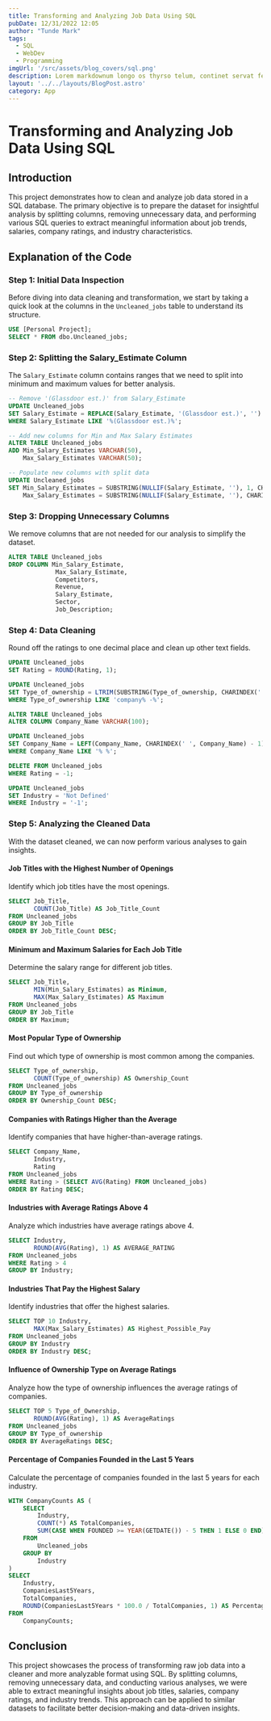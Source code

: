```yaml
---
title: Transforming and Analyzing Job Data Using SQL
pubDate: 12/31/2022 12:05
author: "Tunde Mark"
tags:
  - SQL
  - WebDev
  - Programming
imgUrl: '/src/assets/blog_covers/sql.png'
description: Lorem markdownum longo os thyrso telum, continet servat fetus nymphae, vox nocte sedesque, decimo. Omnia esse, quam sive; conplevit illis indestrictus admovit dedit sub quod protectus, impedit non.
layout: '../../layouts/BlogPost.astro'
category: App
---
```


# Transforming and Analyzing Job Data Using SQL

## Introduction
This project demonstrates how to clean and analyze job data stored in a SQL database. The primary objective is to prepare the dataset for insightful analysis by splitting columns, removing unnecessary data, and performing various SQL queries to extract meaningful information about job trends, salaries, company ratings, and industry characteristics.

## Explanation of the Code

### Step 1: Initial Data Inspection
Before diving into data cleaning and transformation, we start by taking a quick look at the columns in the `Uncleaned_jobs` table to understand its structure.

```sql
USE [Personal Project];
SELECT * FROM dbo.Uncleaned_jobs;
```

### Step 2: Splitting the Salary_Estimate Column
The `Salary_Estimate` column contains ranges that we need to split into minimum and maximum values for better analysis.

```sql
-- Remove '(Glassdoor est.)' from Salary_Estimate
UPDATE Uncleaned_jobs
SET Salary_Estimate = REPLACE(Salary_Estimate, '(Glassdoor est.)', '')
WHERE Salary_Estimate LIKE '%(Glassdoor est.)%';

-- Add new columns for Min and Max Salary Estimates
ALTER TABLE Uncleaned_jobs
ADD Min_Salary_Estimates VARCHAR(50),
    Max_Salary_Estimates VARCHAR(50);

-- Populate new columns with split data
UPDATE Uncleaned_jobs
SET Min_Salary_Estimates = SUBSTRING(NULLIF(Salary_Estimate, ''), 1, CHARINDEX('-', NULLIF(Salary_Estimate, '')) - 1),
    Max_Salary_Estimates = SUBSTRING(NULLIF(Salary_Estimate, ''), CHARINDEX('-', NULLIF(Salary_Estimate, '')) + 1, LEN(NULLIF(Salary_Estimate, '')) - CHARINDEX('-', NULLIF(Salary_Estimate, '')));
```

### Step 3: Dropping Unnecessary Columns
We remove columns that are not needed for our analysis to simplify the dataset.

```sql
ALTER TABLE Uncleaned_jobs
DROP COLUMN Min_Salary_Estimate,
             Max_Salary_Estimate,
             Competitors,
             Revenue,
             Salary_Estimate,
             Sector,
             Job_Description;
```

### Step 4: Data Cleaning
Round off the ratings to one decimal place and clean up other text fields.

```sql
UPDATE Uncleaned_jobs
SET Rating = ROUND(Rating, 1);

UPDATE Uncleaned_jobs
SET Type_of_ownership = LTRIM(SUBSTRING(Type_of_ownership, CHARINDEX(' - ', Type_of_ownership) + 3, LEN(Type_of_ownership) - CHARINDEX(' - ', Type_of_ownership) - 2))
WHERE Type_of_ownership LIKE 'company% -%';

ALTER TABLE Uncleaned_jobs
ALTER COLUMN Company_Name VARCHAR(100);

UPDATE Uncleaned_jobs
SET Company_Name = LEFT(Company_Name, CHARINDEX(' ', Company_Name) - 1)
WHERE Company_Name LIKE '% %';

DELETE FROM Uncleaned_jobs
WHERE Rating = -1;

UPDATE Uncleaned_jobs
SET Industry = 'Not Defined'
WHERE Industry = '-1';
```

### Step 5: Analyzing the Cleaned Data
With the dataset cleaned, we can now perform various analyses to gain insights.

#### Job Titles with the Highest Number of Openings
Identify which job titles have the most openings.

```sql
SELECT Job_Title, 
       COUNT(Job_Title) AS Job_Title_Count
FROM Uncleaned_jobs
GROUP BY Job_Title
ORDER BY Job_Title_Count DESC;
```

#### Minimum and Maximum Salaries for Each Job Title
Determine the salary range for different job titles.

```sql
SELECT Job_Title, 
       MIN(Min_Salary_Estimates) as Minimum, 
       MAX(Max_Salary_Estimates) AS Maximum
FROM Uncleaned_jobs
GROUP BY Job_Title
ORDER BY Maximum;
```

#### Most Popular Type of Ownership
Find out which type of ownership is most common among the companies.

```sql
SELECT Type_of_ownership, 
       COUNT(Type_of_ownership) AS Ownership_Count
FROM Uncleaned_jobs
GROUP BY Type_of_ownership
ORDER BY Ownership_Count DESC;
```

#### Companies with Ratings Higher than the Average
Identify companies that have higher-than-average ratings.

```sql
SELECT Company_Name, 
       Industry,
       Rating
FROM Uncleaned_jobs
WHERE Rating > (SELECT AVG(Rating) FROM Uncleaned_jobs)
ORDER BY Rating DESC;
```

#### Industries with Average Ratings Above 4
Analyze which industries have average ratings above 4.

```sql
SELECT Industry, 
       ROUND(AVG(Rating), 1) AS AVERAGE_RATING
FROM Uncleaned_jobs
WHERE Rating > 4
GROUP BY Industry;
```

#### Industries That Pay the Highest Salary
Identify industries that offer the highest salaries.

```sql
SELECT TOP 10 Industry, 
       MAX(Max_Salary_Estimates) AS Highest_Possible_Pay
FROM Uncleaned_jobs
GROUP BY Industry
ORDER BY Industry DESC;
```

#### Influence of Ownership Type on Average Ratings
Analyze how the type of ownership influences the average ratings of companies.

```sql
SELECT TOP 5 Type_of_Ownership, 
       ROUND(AVG(Rating), 1) AS AverageRatings
FROM Uncleaned_jobs
GROUP BY Type_of_ownership
ORDER BY AverageRatings DESC;
```

#### Percentage of Companies Founded in the Last 5 Years
Calculate the percentage of companies founded in the last 5 years for each industry.

```sql
WITH CompanyCounts AS (
    SELECT
        Industry,
        COUNT(*) AS TotalCompanies,
        SUM(CASE WHEN FOUNDED >= YEAR(GETDATE()) - 5 THEN 1 ELSE 0 END) AS CompaniesLast5Years
    FROM
        Uncleaned_jobs
    GROUP BY
        Industry
)
SELECT
    Industry,
    CompaniesLast5Years,
    TotalCompanies,
    ROUND(CompaniesLast5Years * 100.0 / TotalCompanies, 1) AS PercentageLast5Years
FROM
    CompanyCounts;
```

## Conclusion
This project showcases the process of transforming raw job data into a cleaner and more analyzable format using SQL. By splitting columns, removing unnecessary data, and conducting various analyses, we were able to extract meaningful insights about job titles, salaries, company ratings, and industry trends. This approach can be applied to similar datasets to facilitate better decision-making and data-driven insights.